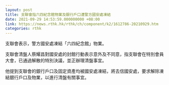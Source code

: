 ```yaml
---
layout: post
title: 支聯會指六四紀念館物業及銀行戶口遭警方國安處凍結
date: 2021-09-29 14:53:59.000000000 +08:00
link: https://news.rthk.hk/rthk/ch/component/k2/1612786-20210929.htm
categories: rthk
---
```


支聯會表示，警方國安處凍結「六四紀念館」物業。

支聯會清盤人蔡耀昌對國安處的封館行動表示意外及不同意，指支聯會在特別會員大會，已通過解散的特別決議，並正辦理清盤事宜。

他提到支聯會的銀行戶口及固定資產均被國安處凍結，將去信國安處，要求解除凍結銀行戶口及物業，以進行清盤有關事宜。

